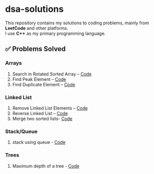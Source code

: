 # dsa-solutions
This repository contains my solutions to coding problems, mainly from **LeetCode** and other platforms.  
I use **C++** as my primary programming language.

## ✅ Problems Solved

### Arrays
1. Search in Rotated Sorted Array – [Code](search_rotated.cpp)  
2. Find Peak Element – [Code](find_peak_element.cpp)  
3. Find Duplicate Element – [Code](find_duplicate.cpp)  

### Linked List
1. Remove Linked List Elements – [Code](remove_linked_list_elements.cpp)  
2. Reverse Linked List – [Code](reverse_linked_list.cpp)
3. Merge two sorted lists- [Code](merge_two_lists.cpp)
   
### Stack/Queue
1. stack using queue - [Code](stack_using_queue.cpp)
   
### Trees 
1. Maximum depth of a tree - [Code](max_tree_depth.cpp)

